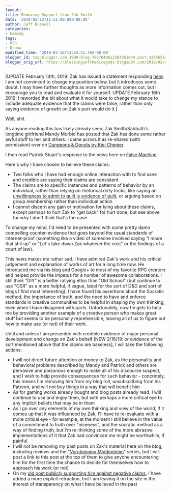 ```yaml
---
layout:  
title: Removing Support from Zak Smith
date: '2019-02-12T15:51:00.000-08:00'
author: Jeff Russell
categories:
- Gaming
tags:
- OSR
- Drama
modified_time: '2019-02-16T11:54:51.765-08:00'
blogger_id: tag:blogger.com,1999:blog-7657840612384361644.post-3365651410776782489
blogger_orig_url: https://blessingsofthedicegods.blogspot.com/2019/02/removing-support-from-zak-smith.html
---
```


[UPDATE February 14th, 2019: Zak has issued a statement responding [here](https://officialzsannouncements.blogspot.com/2019/02/the-statement.html). I am not convinced to change my position below, but it introduces some doubt. I may have further thoughts as more information comes out, but I encourage you to read and evaluate it for yourself.   UPDATE February 16th 2019: I reworded the bit about what it would take to change my stance to include adequate evidence that the claims were false, rather than only saying evidence of growth on Zak's part would do it.]  
  
Well, shit.  
  
As anyone reading this has likely already seen, Zak Smith/Sabbath's longtime girlfriend Mandy Morbid has posted that Zak has done some rather awful stuff to her and others. I came across it as re-shared (with permission) over on [Dungeons & Donuts by Kiel Chenier](https://dungeonsdonuts.tumblr.com/post/182722330779/mandy-morbid-comes-forward-about-zak-s-violence).  
  
I then read Patrick Stuart's response to the news here on [False Machine](http://falsemachine.blogspot.com/2019/02/you-should-read-this.html).  
  
Here's why I have chosen to believe these claims:  
  

  - Two folks who I have had enough online interaction with to find sane
    and credible are saying their claims are consistent
  - The claims are to specific instances and patterns of behavior by an
    individual, rather than relying on rhetorical dirty tricks, like
    saying an [unwillingness to admit to guilt is evidence of
    guilt](http://esr.ibiblio.org/?p=2122), or arguing based on group
    membership rather than individual action
  - I cannot discern any gain or motivation for lying about these
    claims, except perhaps to hurt Zak to "get back" for hurt done, but
    see above for why I don't think that's the case

  
To change my mind, I'd need to be presented with some pretty damn compelling counter-evidence that goes beyond the usual standards of internet-proof (something like a video of someone involved saying "I made that shit up" or "Let's take down Zak whatever the cost" or the findings of a court of law).  
  
This news makes me rather sad. I have admired Zak's work and his critical judgement and explanation of works of art for a long time now. He introduced me via his blog and Google+ to most of my favorite RPG creators and helped provide the impetus for a number of awesome collaborations. I still think "DIY" is a better rallying ethic than "Old School" (but continue to use "OSR" as a more helpful, if vague, label for the sort of D&D and sort of blogs I find most interesting). I have found his assertions about the Socratic method, the importance of truth, and the need to have and enforce standards in creative communities to be helpful in shaping my own thinking, even when I have disagreed with parts. Unfortunately, now he gets to help me by providing another example of a creative person who makes great stuff but seems to be personally reprehensible, leaving all of us to figure out how to make use (or not) of their work.  
  
Until and unless I am presented with credible evidence of major personal development and change on Zak's behalf [NEW 2/16/19: or evidence of the sort mentioned above that the claims are baseless], I will take the following actions:  
  

  - I will not direct future attention or money to Zak, as the
    personality and behavioral problems described by Mandy and Patrick
    and others are pervasive and poisonous enough to make all of his
    discourse suspect, and I wish to help provide consequences for such
    behavior - concretely, this means I'm removing him from my blog
    roll, unsubscribing from his Patreon, and will not buy things in a
    way that will benefit him
  - As for gaming works already bought and blog posts already read, I
    will continue to use and enjoy them, but with perhaps a more
    critical eye to any implicit beliefs that may be in them
  - As I go over any elements of my own thinking and view of the world,
    if it comes up that it was influenced by Zak, I'll have to
    re-evaluate with a more critical eye - for example, at the moment I
    still believe in the value of a commitment to truth over "niceness",
    and the socratic method as a way of finding truth, but I'm
    re-thinking some of the more abrasive implementations of it that Zak
    had convinced me might be worthwhile, if painful
  - I will not be removing my past posts on Zak's material here on the
    blog, including reviews and the "[Vornheiming
    Middenheim](http://blessingsofthedicegods.blogspot.com/search/label/Middenheim)"
    series, but I will post a link to this post at the top of them to
    give anyone encountering him for the first time the chance to decide
    for themselves how to approach his work (or not)
  - On my [old post publicly supporting him against negative
    claims](http://blessingsofthedicegods.blogspot.com/2014/07/psa-this-post-is-full-of-lies-and.html),
    I have added a more explicit retraction, but I am leaving it on the
    site in the interest of transparency on what I have believed in the
    past

